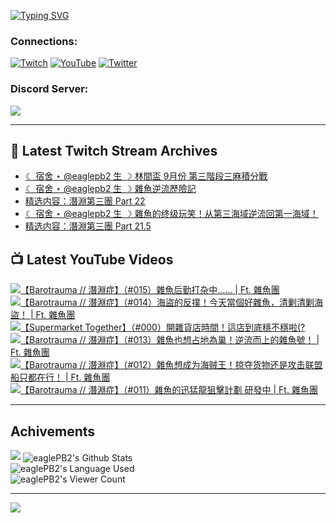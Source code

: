 <!--### Hello people, I'm EaglePB2 - The one who building something for fun 👋
Thank you for standby for this profile.   
The purpose of this profile is coming soon.   
You may come back later, as you wish if this readme.md is updated.   -->

<a href="https://git.io/typing-svg"><img src="https://readme-typing-svg.herokuapp.com?font=Fira+Code&duration=1000&pause=5000&vCenter=true&random=false&width=500&lines=%F0%9F%91%8B+Hello+Everyone%2C+I'm+EaglePB2.;%F0%9F%99%87+Thank+you+for+stopping+by+my+profile.+;%F0%9F%94%AD+%3D%3D%3D%3D+%F0%9F%94%AD;%F0%9F%91%8B+%E4%BD%A0%E5%A5%BD%EF%BC%8C%E6%AD%A1%E8%BF%8E%E4%BE%86%E5%88%B0%E6%88%91%E7%9A%84%E4%BB%A3%E7%A2%BC%E5%BA%AB%E3%80%82;%F0%9F%99%87+%E6%84%9F%E8%AC%9D%E5%89%8D%E4%BE%86%E5%8F%83%E8%A7%80%E5%B0%8F%E5%B1%8B+owo~" alt="Typing SVG" /></a>

### Connections:

[![Twitch](https://img.shields.io/badge/Twitch-9347FF?style=flat-square&logo=twitch&logoColor=white)](https://www.twitch.tv/eaglepb2)
[![YouTube](https://img.shields.io/badge/YouTube-%23FF0000.svg?style=flat-square&logo=YouTube&logoColor=white)](https://www.youtube.com/eaglepb2)
[![Twitter](https://img.shields.io/badge/Twitter-%231DA1F2.svg?style=flat-square&logo=Twitter&logoColor=white)](https://twitter.com/eaglepb2)

### Discord Server:

[![](https://invidget.switchblade.xyz/qKrub9b?theme=dark&language=ch)](https://discord.gg/qKrub9b)

---

## 👾 Latest Twitch Stream Archives
<!-- TWITCH:START -->
- [☾ 宿舍 ⋆ @eaglepb2 生 ☽ 林間盃 9月份 第三階段三麻積分戰](https://www.twitch.tv/videos/2254135209)
- [☾ 宿舍 ⋆ @eaglepb2 生 ☽ 雜魚逆流歷險記](https://www.twitch.tv/videos/2251684751)
- [精选内容：潛淵第三團 Part 22](https://www.twitch.tv/videos/2251041208)
- [☾ 宿舍 ⋆ @eaglepb2 生 ☽ 雜魚的终级玩笑！从第三海域逆流回第一海域！](https://www.twitch.tv/videos/2250809139)
- [精选内容：潛淵第三團 Part 21.5](https://www.twitch.tv/videos/2250123305)
<!-- TWITCH:END -->



## 📺 Latest YouTube Videos
<!-- YOUTUBE:START -->
<!-- YOUTUBE:END -->

<!-- BEGIN YOUTUBE-CARDS -->
<a href="https://www.youtube.com/watch?v=tsF6rZUdSX8">
  <picture>
    <source media="(prefers-color-scheme: dark)" srcset="https://ytcards.demolab.com/?id=tsF6rZUdSX8&title=%E3%80%90Barotrauma+%2F%2F+%E6%BD%9B%E6%B7%B5%E7%97%87%E3%80%91%EF%BC%88%23015%EF%BC%89%E9%9B%9C%E9%AD%9A%E5%90%8E%E5%8B%A4%E6%89%93%E6%9D%82%E4%B8%AD%E2%80%A6%E2%80%A6+%7C+Ft.+%E9%9B%9C%E9%AD%9A%E5%9C%98&lang=zh&timestamp=1726624810&background_color=%230d1117&title_color=%23ffffff&stats_color=%23dedede&max_title_lines=1&width=250&border_radius=5&duration=13370">
    <img src="https://ytcards.demolab.com/?id=tsF6rZUdSX8&title=%E3%80%90Barotrauma+%2F%2F+%E6%BD%9B%E6%B7%B5%E7%97%87%E3%80%91%EF%BC%88%23015%EF%BC%89%E9%9B%9C%E9%AD%9A%E5%90%8E%E5%8B%A4%E6%89%93%E6%9D%82%E4%B8%AD%E2%80%A6%E2%80%A6+%7C+Ft.+%E9%9B%9C%E9%AD%9A%E5%9C%98&lang=zh&timestamp=1726624810&background_color=%23ffffff&title_color=%2324292f&stats_color=%2357606a&max_title_lines=1&width=250&border_radius=5&duration=13370" alt="【Barotrauma // 潛淵症】（#015）雜魚后勤打杂中…… | Ft. 雜魚團" title="【Barotrauma // 潛淵症】（#015）雜魚后勤打杂中…… | Ft. 雜魚團">
  </picture>
</a>
<a href="https://www.youtube.com/watch?v=EZCuO2oh-5I">
  <picture>
    <source media="(prefers-color-scheme: dark)" srcset="https://ytcards.demolab.com/?id=EZCuO2oh-5I&title=%E3%80%90Barotrauma+%2F%2F+%E6%BD%9B%E6%B7%B5%E7%97%87%E3%80%91%EF%BC%88%23014%EF%BC%89%E6%B5%B7%E7%9B%9C%E7%9A%84%E5%8F%8D%E6%92%B2%EF%BC%81%E4%BB%8A%E5%A4%A9%E7%95%B6%E5%80%8B%E5%A5%BD%E9%9B%9C%E9%AD%9A%EF%BC%8C%E6%B8%85%E5%89%BF%E6%B8%85%E5%89%BF%E6%B5%B7%E7%9B%9C%EF%BC%81+%7C+Ft.+%E9%9B%9C%E9%AD%9A%E5%9C%98&lang=zh&timestamp=1726555700&background_color=%230d1117&title_color=%23ffffff&stats_color=%23dedede&max_title_lines=1&width=250&border_radius=5&duration=8937">
    <img src="https://ytcards.demolab.com/?id=EZCuO2oh-5I&title=%E3%80%90Barotrauma+%2F%2F+%E6%BD%9B%E6%B7%B5%E7%97%87%E3%80%91%EF%BC%88%23014%EF%BC%89%E6%B5%B7%E7%9B%9C%E7%9A%84%E5%8F%8D%E6%92%B2%EF%BC%81%E4%BB%8A%E5%A4%A9%E7%95%B6%E5%80%8B%E5%A5%BD%E9%9B%9C%E9%AD%9A%EF%BC%8C%E6%B8%85%E5%89%BF%E6%B8%85%E5%89%BF%E6%B5%B7%E7%9B%9C%EF%BC%81+%7C+Ft.+%E9%9B%9C%E9%AD%9A%E5%9C%98&lang=zh&timestamp=1726555700&background_color=%23ffffff&title_color=%2324292f&stats_color=%2357606a&max_title_lines=1&width=250&border_radius=5&duration=8937" alt="【Barotrauma // 潛淵症】（#014）海盜的反撲！今天當個好雜魚，清剿清剿海盜！ | Ft. 雜魚團" title="【Barotrauma // 潛淵症】（#014）海盜的反撲！今天當個好雜魚，清剿清剿海盜！ | Ft. 雜魚團">
  </picture>
</a>
<a href="https://www.youtube.com/watch?v=79lbp1lu8Dw">
  <picture>
    <source media="(prefers-color-scheme: dark)" srcset="https://ytcards.demolab.com/?id=79lbp1lu8Dw&title=%E3%80%90Supermarket+Together%E3%80%91%EF%BC%88%23000%EF%BC%89%E9%96%8B%E9%9B%9C%E8%B2%A8%E5%BA%97%E6%99%82%E9%96%93%EF%BC%81%E9%80%99%E5%BA%97%E5%88%B0%E5%BA%95%E7%A9%A9%E4%B8%8D%E7%A9%A9%E5%95%A6%28%3F&lang=zh&timestamp=1726467834&background_color=%230d1117&title_color=%23ffffff&stats_color=%23dedede&max_title_lines=1&width=250&border_radius=5&duration=8908">
    <img src="https://ytcards.demolab.com/?id=79lbp1lu8Dw&title=%E3%80%90Supermarket+Together%E3%80%91%EF%BC%88%23000%EF%BC%89%E9%96%8B%E9%9B%9C%E8%B2%A8%E5%BA%97%E6%99%82%E9%96%93%EF%BC%81%E9%80%99%E5%BA%97%E5%88%B0%E5%BA%95%E7%A9%A9%E4%B8%8D%E7%A9%A9%E5%95%A6%28%3F&lang=zh&timestamp=1726467834&background_color=%23ffffff&title_color=%2324292f&stats_color=%2357606a&max_title_lines=1&width=250&border_radius=5&duration=8908" alt="【Supermarket Together】（#000）開雜貨店時間！這店到底穩不穩啦(?" title="【Supermarket Together】（#000）開雜貨店時間！這店到底穩不穩啦(?">
  </picture>
</a>
<a href="https://www.youtube.com/watch?v=eF3NS4LP_3Q">
  <picture>
    <source media="(prefers-color-scheme: dark)" srcset="https://ytcards.demolab.com/?id=eF3NS4LP_3Q&title=%E3%80%90Barotrauma+%2F%2F+%E6%BD%9B%E6%B7%B5%E7%97%87%E3%80%91%EF%BC%88%23013%EF%BC%89%E9%9B%9C%E9%AD%9A%E4%B9%9F%E6%83%B3%E5%8D%A0%E5%9C%B0%E7%82%BA%E5%B7%A2%EF%BC%81%E9%80%86%E6%B5%81%E8%80%8C%E4%B8%8A%E7%9A%84%E9%9B%9C%E9%AD%9A%E8%99%9F%EF%BC%81+%7C+Ft.+%E9%9B%9C%E9%AD%9A%E5%9C%98&lang=zh&timestamp=1726378144&background_color=%230d1117&title_color=%23ffffff&stats_color=%23dedede&max_title_lines=1&width=250&border_radius=5&duration=10024">
    <img src="https://ytcards.demolab.com/?id=eF3NS4LP_3Q&title=%E3%80%90Barotrauma+%2F%2F+%E6%BD%9B%E6%B7%B5%E7%97%87%E3%80%91%EF%BC%88%23013%EF%BC%89%E9%9B%9C%E9%AD%9A%E4%B9%9F%E6%83%B3%E5%8D%A0%E5%9C%B0%E7%82%BA%E5%B7%A2%EF%BC%81%E9%80%86%E6%B5%81%E8%80%8C%E4%B8%8A%E7%9A%84%E9%9B%9C%E9%AD%9A%E8%99%9F%EF%BC%81+%7C+Ft.+%E9%9B%9C%E9%AD%9A%E5%9C%98&lang=zh&timestamp=1726378144&background_color=%23ffffff&title_color=%2324292f&stats_color=%2357606a&max_title_lines=1&width=250&border_radius=5&duration=10024" alt="【Barotrauma // 潛淵症】（#013）雜魚也想占地為巢！逆流而上的雜魚號！ | Ft. 雜魚團" title="【Barotrauma // 潛淵症】（#013）雜魚也想占地為巢！逆流而上的雜魚號！ | Ft. 雜魚團">
  </picture>
</a>
<a href="https://www.youtube.com/watch?v=xiD6EYSWFro">
  <picture>
    <source media="(prefers-color-scheme: dark)" srcset="https://ytcards.demolab.com/?id=xiD6EYSWFro&title=%E3%80%90Barotrauma+%2F%2F+%E6%BD%9B%E6%B7%B5%E7%97%87%E3%80%91%EF%BC%88%23012%EF%BC%89%E9%9B%9C%E9%AD%9A%E6%83%B3%E6%88%90%E4%B8%BA%E6%B5%B7%E8%B4%BC%E7%8E%8B%EF%BC%81%E6%8E%A0%E5%A4%BA%E8%B4%A7%E7%89%A9%E8%BF%98%E6%98%AF%E6%94%BB%E5%87%BB%E8%81%94%E7%9B%9F%E8%88%B9%E5%8F%AA%E9%83%BD%E5%9C%A8%E8%A1%8C%EF%BC%81+%7C+Ft.+%E9%9B%9C%E9%AD%9A%E5%9C%98&lang=zh&timestamp=1726297655&background_color=%230d1117&title_color=%23ffffff&stats_color=%23dedede&max_title_lines=1&width=250&border_radius=5&duration=11670">
    <img src="https://ytcards.demolab.com/?id=xiD6EYSWFro&title=%E3%80%90Barotrauma+%2F%2F+%E6%BD%9B%E6%B7%B5%E7%97%87%E3%80%91%EF%BC%88%23012%EF%BC%89%E9%9B%9C%E9%AD%9A%E6%83%B3%E6%88%90%E4%B8%BA%E6%B5%B7%E8%B4%BC%E7%8E%8B%EF%BC%81%E6%8E%A0%E5%A4%BA%E8%B4%A7%E7%89%A9%E8%BF%98%E6%98%AF%E6%94%BB%E5%87%BB%E8%81%94%E7%9B%9F%E8%88%B9%E5%8F%AA%E9%83%BD%E5%9C%A8%E8%A1%8C%EF%BC%81+%7C+Ft.+%E9%9B%9C%E9%AD%9A%E5%9C%98&lang=zh&timestamp=1726297655&background_color=%23ffffff&title_color=%2324292f&stats_color=%2357606a&max_title_lines=1&width=250&border_radius=5&duration=11670" alt="【Barotrauma // 潛淵症】（#012）雜魚想成为海贼王！掠夺货物还是攻击联盟船只都在行！ | Ft. 雜魚團" title="【Barotrauma // 潛淵症】（#012）雜魚想成为海贼王！掠夺货物还是攻击联盟船只都在行！ | Ft. 雜魚團">
  </picture>
</a>
<a href="https://www.youtube.com/watch?v=NA1urlyyAFU">
  <picture>
    <source media="(prefers-color-scheme: dark)" srcset="https://ytcards.demolab.com/?id=NA1urlyyAFU&title=%E3%80%90Barotrauma+%2F%2F+%E6%BD%9B%E6%B7%B5%E7%97%87%E3%80%91%EF%BC%88%23011%EF%BC%89%E9%9B%9C%E9%AD%9A%E7%9A%84%E8%BF%85%E7%8C%9B%E9%BE%8D%E7%8B%99%E6%93%8A%E8%A8%88%E5%8A%83+%E7%A0%94%E7%99%BC%E4%B8%AD+%7C+Ft.+%E9%9B%9C%E9%AD%9A%E5%9C%98&lang=zh&timestamp=1726208274&background_color=%230d1117&title_color=%23ffffff&stats_color=%23dedede&max_title_lines=1&width=250&border_radius=5&duration=14698">
    <img src="https://ytcards.demolab.com/?id=NA1urlyyAFU&title=%E3%80%90Barotrauma+%2F%2F+%E6%BD%9B%E6%B7%B5%E7%97%87%E3%80%91%EF%BC%88%23011%EF%BC%89%E9%9B%9C%E9%AD%9A%E7%9A%84%E8%BF%85%E7%8C%9B%E9%BE%8D%E7%8B%99%E6%93%8A%E8%A8%88%E5%8A%83+%E7%A0%94%E7%99%BC%E4%B8%AD+%7C+Ft.+%E9%9B%9C%E9%AD%9A%E5%9C%98&lang=zh&timestamp=1726208274&background_color=%23ffffff&title_color=%2324292f&stats_color=%2357606a&max_title_lines=1&width=250&border_radius=5&duration=14698" alt="【Barotrauma // 潛淵症】（#011）雜魚的迅猛龍狙擊計劃 研發中 | Ft. 雜魚團" title="【Barotrauma // 潛淵症】（#011）雜魚的迅猛龍狙擊計劃 研發中 | Ft. 雜魚團">
  </picture>
</a>
<!-- END YOUTUBE-CARDS -->

---

## Achivements
[![](https://github-profile-trophy.vercel.app/?username=eaglepb2&theme=monokai&no-bg=true&&title=Repositories,Issues,Commit,MultiLanguage)](https://github.com/anuraghazra/github-readme-stats)
<img align="center" alt="eaglePB2's Github Stats" src="https://github-readme-stats.vercel.app/api?username=eaglePB2&show_icons=true&hide_border=true&theme=merko" />
<br>
<img align="center" alt="eaglePB2's Language Used" src="https://github-readme-stats.vercel.app/api/top-langs/?username=eaglePB2&show_icons=true&hide_border=true&theme=merko&layout=compact&langs_count=8" />
<br>
<img align="center" alt="eaglePB2's Viewer Count" src="https://visitcount.itsvg.in/api?id=eaglepb2&label=Profile%20Views&color=3&icon=5&pretty=true" />

<hr>

<!-- RANDOMQUOTE:START -->
![](https://quotes-github-readme.vercel.app/api?type=horizontal&theme=merko)
<!-- RANDOMQUOTE:END -->


<!--
       _____   _   _   _____       _____   _   _   ____   
      |_   _| | | | | |  ___|     |  ___| | \ | | |  _  \  
        | |   | |_| | | |___      | |___  |  \| | | | | | 
        | |   |  _  | |  ___|     |  ___| |     | | | | | 
        | |   | | | | | |___      | |___  | |\  | | |_| | 
        |_|   |_| |_| |_____|     |_____| |_| \_| |____ / 
      
-->
